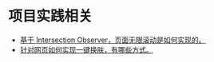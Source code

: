# 项目实践相关

- [基于 Intersection Observer，页面无限滚动是如何实现的。](https://github.com/gg8899/fe-interview/issues/2)
- [针对网页如何实现一键换肤，有哪些方式。](https://github.com/gg8899/fe-interview/issues/1)

